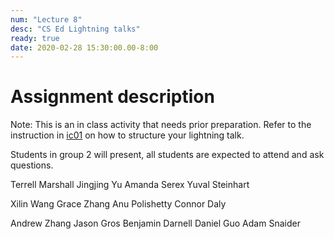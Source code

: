 ```yaml
---
num: "Lecture 8"
desc: "CS Ed Lightning talks"
ready: true
date: 2020-02-28 15:30:00.00-8:00
---
```



# Assignment description

Note: This is an in class activity that needs prior preparation. Refer to the instruction in [ic01](https://ucsb-teaching-cs.github.io/w19/hwk/ic01/) on how to structure your lightning talk.

Students in group 2 will present, all students are expected to attend and ask questions.

Terrell Marshall
Jingjing Yu
Amanda Serex
Yuval Steinhart


Xilin Wang
Grace Zhang
Anu Polishetty
Connor Daly


Andrew Zhang
Jason Gros
Benjamin Darnell
Daniel Guo
Adam Snaider







